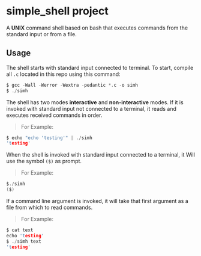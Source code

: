 # simple_shell project

A **UNIX** command shell based on bash that executes commands from the standard input or from a file.

## Usage

The shell starts with standard input connected to terminal.
To start, compile all `.c` located in this repo using this command:

```c
$ gcc -Wall -Werror -Wextra -pedantic *.c -o simh
$ ./simh
```

The shell has two modes **interactive** and **non-interactive** modes. If it is invoked with standard input not connected to a terminal, it reads and executes received commands in order.

> For Example:

```c
$ echo "echo 'testing'" | ./simh
'testing'
```

When the shell is invoked with standard input connected to a terminal, it Will use the symbol `($)` as prompt.

> For Example:

```c
$./simh
($)
```

If a command line argument is invoked, it will take that first argument as a file from which to read commands.

> For Example:

```c
$ cat text
echo 'testing'
$ ./simh text
'testing'
```
